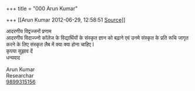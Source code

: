 +++
title = "000 Arun Kumar"

+++
[[Arun Kumar	2012-06-29, 12:58:51 [Source](https://groups.google.com/g/bvparishat/c/KeW0lBmQXDA)]]



आदरणीय विद्वज्जनों प्रणाम  
आदरणीय विदाज्ज्नो कॉलेज के विद्यार्थियों के संस्कृत ज्ञान को बढ़ाने एवं उनमे संस्कृत के प्रति रूचि जागृत करने के लिए संस्कृत लैब में क्या क्या होना चाहिए I  
कृपया सुझाव दें  
धन्यवाद  
  
  
Arun Kumar  
Researchar  
[9899315156](tel:(989)%20931-5156)  

